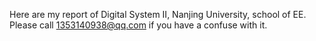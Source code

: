 Here are my report of Digital System II, Nanjing University, school of EE. Please call 1353140938@qq.com if you have a confuse with it.
